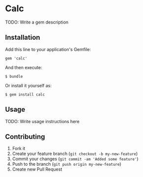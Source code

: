# Calc

TODO: Write a gem description

## Installation

Add this line to your application's Gemfile:

    gem 'calc'

And then execute:

    $ bundle

Or install it yourself as:

    $ gem install calc

## Usage

TODO: Write usage instructions here

## Contributing

1. Fork it
2. Create your feature branch (`git checkout -b my-new-feature`)
3. Commit your changes (`git commit -am 'Added some feature'`)
4. Push to the branch (`git push origin my-new-feature`)
5. Create new Pull Request
